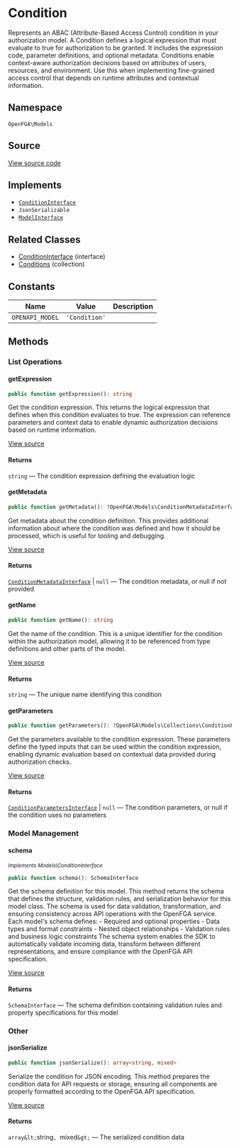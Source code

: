 # Condition

Represents an ABAC (Attribute-Based Access Control) condition in your authorization model. A Condition defines a logical expression that must evaluate to true for authorization to be granted. It includes the expression code, parameter definitions, and optional metadata. Conditions enable context-aware authorization decisions based on attributes of users, resources, and environment. Use this when implementing fine-grained access control that depends on runtime attributes and contextual information.

## Namespace
`OpenFGA\Models`

## Source
[View source code](https://github.com/evansims/openfga-php/blob/main/src/Models/Condition.php)

## Implements
* [`ConditionInterface`](ConditionInterface.md)
* `JsonSerializable`
* [`ModelInterface`](ModelInterface.md)

## Related Classes
* [ConditionInterface](Models/ConditionInterface.md) (interface)
* [Conditions](Models/Collections/Conditions.md) (collection)

## Constants
| Name | Value | Description |
|------|-------|-------------|
| `OPENAPI_MODEL` | `'Condition'` |  |

## Methods

### List Operations
#### getExpression

```php
public function getExpression(): string
```

Get the condition expression. This returns the logical expression that defines when this condition evaluates to true. The expression can reference parameters and context data to enable dynamic authorization decisions based on runtime information.

[View source](https://github.com/evansims/openfga-php/blob/main/src/Models/Condition.php#L63)

#### Returns
`string` — The condition expression defining the evaluation logic
#### getMetadata

```php
public function getMetadata(): ?OpenFGA\Models\ConditionMetadataInterface
```

Get metadata about the condition definition. This provides additional information about where the condition was defined and how it should be processed, which is useful for tooling and debugging.

[View source](https://github.com/evansims/openfga-php/blob/main/src/Models/Condition.php#L72)

#### Returns
[`ConditionMetadataInterface`](ConditionMetadataInterface.md) &#124; `null` — The condition metadata, or null if not provided
#### getName

```php
public function getName(): string
```

Get the name of the condition. This is a unique identifier for the condition within the authorization model, allowing it to be referenced from type definitions and other parts of the model.

[View source](https://github.com/evansims/openfga-php/blob/main/src/Models/Condition.php#L81)

#### Returns
`string` — The unique name identifying this condition
#### getParameters

```php
public function getParameters(): ?OpenFGA\Models\Collections\ConditionParametersInterface
```

Get the parameters available to the condition expression. These parameters define the typed inputs that can be used within the condition expression, enabling dynamic evaluation based on contextual data provided during authorization checks.

[View source](https://github.com/evansims/openfga-php/blob/main/src/Models/Condition.php#L90)

#### Returns
[`ConditionParametersInterface`](Models/Collections/ConditionParametersInterface.md) &#124; `null` — The condition parameters, or null if the condition uses no parameters
### Model Management
#### schema

*<small>Implements Models\ConditionInterface</small>*

```php
public function schema(): SchemaInterface
```

Get the schema definition for this model. This method returns the schema that defines the structure, validation rules, and serialization behavior for this model class. The schema is used for data validation, transformation, and ensuring consistency across API operations with the OpenFGA service. Each model&#039;s schema defines: - Required and optional properties - Data types and format constraints - Nested object relationships - Validation rules and business logic constraints The schema system enables the SDK to automatically validate incoming data, transform between different representations, and ensure compliance with the OpenFGA API specification.

[View source](https://github.com/evansims/openfga-php/blob/main/src/Models/ModelInterface.php#L52)

#### Returns
`SchemaInterface` — The schema definition containing validation rules and property specifications for this model
### Other
#### jsonSerialize

```php
public function jsonSerialize(): array<string, mixed>
```

Serialize the condition for JSON encoding. This method prepares the condition data for API requests or storage, ensuring all components are properly formatted according to the OpenFGA API specification.

[View source](https://github.com/evansims/openfga-php/blob/main/src/Models/Condition.php#L101)

#### Returns
`array&lt;`string`, `mixed`&gt;` — The serialized condition data
